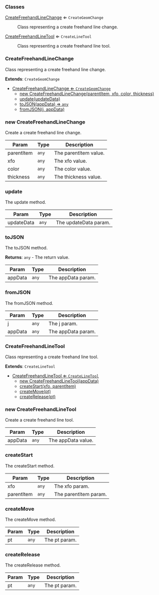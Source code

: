 ### Classes

<dl>
<dt><a href="#CreateFreehandLineChange">CreateFreehandLineChange</a> ⇐ <code>CreateGeomChange</code></dt>
<dd><p>Class representing a create freehand line change.</p>
</dd>
<dt><a href="#CreateFreehandLineTool">CreateFreehandLineTool</a> ⇐ <code>CreateLineTool</code></dt>
<dd><p>Class representing a create freehand line tool.</p>
</dd>
</dl>

<a name="CreateFreehandLineChange"></a>

### CreateFreehandLineChange 
Class representing a create freehand line change.


**Extends**: <code>CreateGeomChange</code>  

* [CreateFreehandLineChange ⇐ <code>CreateGeomChange</code>](#CreateFreehandLineChange)
    * [new CreateFreehandLineChange(parentItem, xfo, color, thickness)](#new-CreateFreehandLineChange)
    * [update(updateData)](#update)
    * [toJSON(appData) ⇒ <code>any</code>](#toJSON)
    * [fromJSON(j, appData)](#fromJSON)

<a name="new_CreateFreehandLineChange_new"></a>

### new CreateFreehandLineChange
Create a create freehand line change.


| Param | Type | Description |
| --- | --- | --- |
| parentItem | <code>any</code> | The parentItem value. |
| xfo | <code>any</code> | The xfo value. |
| color | <code>any</code> | The color value. |
| thickness | <code>any</code> | The thickness value. |

<a name="CreateFreehandLineChange+update"></a>

### update
The update method.



| Param | Type | Description |
| --- | --- | --- |
| updateData | <code>any</code> | The updateData param. |

<a name="CreateFreehandLineChange+toJSON"></a>

### toJSON
The toJSON method.


**Returns**: <code>any</code> - The return value.  

| Param | Type | Description |
| --- | --- | --- |
| appData | <code>any</code> | The appData param. |

<a name="CreateFreehandLineChange+fromJSON"></a>

### fromJSON
The fromJSON method.



| Param | Type | Description |
| --- | --- | --- |
| j | <code>any</code> | The j param. |
| appData | <code>any</code> | The appData param. |

<a name="CreateFreehandLineTool"></a>

### CreateFreehandLineTool 
Class representing a create freehand line tool.


**Extends**: <code>CreateLineTool</code>  

* [CreateFreehandLineTool ⇐ <code>CreateLineTool</code>](#CreateFreehandLineTool)
    * [new CreateFreehandLineTool(appData)](#new-CreateFreehandLineTool)
    * [createStart(xfo, parentItem)](#createStart)
    * [createMove(pt)](#createMove)
    * [createRelease(pt)](#createRelease)

<a name="new_CreateFreehandLineTool_new"></a>

### new CreateFreehandLineTool
Create a create freehand line tool.


| Param | Type | Description |
| --- | --- | --- |
| appData | <code>any</code> | The appData value. |

<a name="CreateFreehandLineTool+createStart"></a>

### createStart
The createStart method.



| Param | Type | Description |
| --- | --- | --- |
| xfo | <code>any</code> | The xfo param. |
| parentItem | <code>any</code> | The parentItem param. |

<a name="CreateFreehandLineTool+createMove"></a>

### createMove
The createMove method.



| Param | Type | Description |
| --- | --- | --- |
| pt | <code>any</code> | The pt param. |

<a name="CreateFreehandLineTool+createRelease"></a>

### createRelease
The createRelease method.



| Param | Type | Description |
| --- | --- | --- |
| pt | <code>any</code> | The pt param. |

